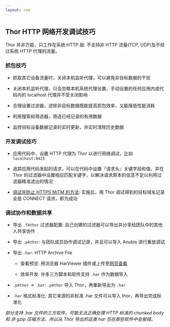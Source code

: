 ```yaml
---
layout: raw
---
```


## Thor HTTP 网络开发调试技巧

Thor 并非万能，只工作在系统 HTTP 层: 不支持非 HTTP 流量(TCP, UDP)及不经过系统 HTTP 代理的流量。

### 抓包技巧

* 抓取其它设备流量时，关闭本机监听代理，可以避免非目标数据的干扰

* 关闭本机监听代理，只会忽略本机系统代理设置，手动设置的任何应用内或代码内的 localhost 代理并不受关闭影响

* 合理设置过滤器，滤除非目标数据既能提高抓包效率，又能降低性能消耗

* 利用搜索和筛选器，筛选已经记录的有用数据

* 监控目标设备数据记录的实时更新，并实时清除历史数据


### 开发调试技巧

* 应用代码中，设置 HTTP 代理为 Thor 以进行网络调试，比如 `localhost:8423`

* 追踪应用代码发起的请求，可以在代码中设置『请求头』关键字段和值，并在 Thor 的过滤器中设置相应匹配关键字，以解决请求原本的信息不足以利用过滤器精准滤出的情况

* [调试并防止 HTTPS MiTM 的方法](ssl_pinning.md): 实施后，用 Thor 调试得到的目标域名记录全是 CONNECT 请求，即为成功
  

### 调试协作和数据共享

* 导出 `.f4thor` 过滤器配置: 自己创建的过滤器可以导出并分享给团队中的其他人共享协作

* 导出 `.p4thor`: 与团队成员协作调试记录，并且可以导入 Anubis 进行重放调试

* 导出 `.har`:  HTTP Archive File

	* 查看预览: 用浏览器 HarViewer 插件或上传至[网页查看](https://micmro.github.io/PerfCascade/)

	* 效率开发: 许多三方脚本和软件支持 `.har` 作为数据导入

* `.p4thor` -> `.har`: `.p4thor` 导入 Thor，再重新导出为 `.har`

* `.har` 格式标准化: 其它来源的非标准 .har 文件可以导入 thor，再导出完成标准化

*部分支持 .har 文件的三方软件，可能无法正确处理 HTTP 标准的 chunked body 和 非 gzip 压缩方法，所以从 Thor 导出的这类 har 包在那些软件中会报错。*